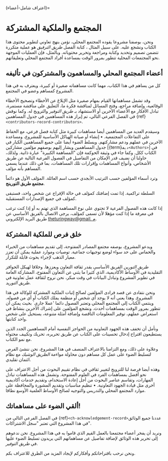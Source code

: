 (اعتراف شامل-أعضاء)=
# المجتمع والملكية المشتركة

ونحن، بوصفنا مشروعا يقوده المجتمع المحلي، نؤمن بنهج تعاوني لتطوير محتوى هذا الكتاب ونشجع عليه. على سبيل المثال ، كتابة الفصل _طريق الترقيق_ هو عملية متكررة تتضمن تصميم وتحديد وكتابة ومراجعة وتحرير محتوياته. وبالمثل، فإن العمليات الموجهة نحو المجتمعات المحلية تتطور بمرور الوقت بمساعدة أفراد المجتمع المحلي وتعليقاتهم.

## أعضاء المجتمع المحلي والمساهمون والمشتركون في تأليفه

كل من يساهم في هذا الكتاب، مهما كانت مساهماته صغيرة أو كبيرة، ويعترف به في هذا المشروع كمساهم وعضو في المجتمع.

وقد تشمل مساهماتها القيام بمهام صغيرة مثل الإبلاغ عن الأخطاء وتصحيح الأخطاء الوقائعية، وإضافة مراجع، وفتح المسائل لمناقشة فكرة ما، التعليق على مناقشة مستمرة، تبادل الأفكار مع الأعضاء الآخرين أو الاستشهاد بـ _طريق التوفير_ والترويج له. وكما نوقش في الفصل الفرعي التالي، تم إبراز هذه المساهمين في جدول المساهمين {ref}`<contributors-record-contributors>`.

وسيقدم العديد من المساهمين أيضا مساهمات كبيرة مثل كتابة فصل فرعي، مع الحفاظ على التفاعلات المجتمعية. • إنشاء أو صيانة الهياكل الأساسية للمشروع، ومساعدة الآخرين في عملهم ودعم مشاركتهم. ويسلط الضوء أيضا على جميع المساهمين الكبار في جدول المساهمين ويشار إليهم بوصفهم مؤلفين مشاركين [{term}`ديف<Authors>`] في الكتاب ككل. وكما جاء في وثيقة الحوكمة [](https://github.com/alan-turing-institute/the-turing-way/blob/main/GOVERNANCE.md)فإن "المساهمة الكبيرة" عبارة ذاتية. ولذلك، حاولنا أن نضيف قدر الإمكان من التفاصيل في الفصول الفرعية التالية عن طريق الأشخاص، وأنواع المساهمات وإقرارات تلك المساهمات، بما في ذلك عندما يسمي المساهم بأنه مؤلف.

وترد أسماء المؤلفين حسب الترتيب الأبجدي حسب اسم العائلة. المؤلف الأول هو دائماً **مجتمع طريق التورينج**.

السلطة تراكمية. إذا تمت إضافتك كمؤلف في حالة الإفراج عن شخص واحد، فستبقى كمؤلف في جميع الإصدارات المستقبلية.

إذا كانت هذه الفصول الفرعية لا تحتوي على نوع المساهمة الذي تهتم به أو إذا كنت ترغب في معرفة ما إذا كنت مؤهلا لأن تسمى كمؤلف، يرجى الاتصال بالفريق الأساسي عن طريق البريد الإلكتروني [theturingway@gmail. م](mailto:theturingway@gmail.com).

## خلق فرص للملكية المشتركة

ويدعو المشروع، بوصفه مجتمع المصادر المفتوحة، إلى تقديم مساهمات من الخبراء والحماس على حد سواء لوضع توجيهات جماعية. توصيات وموارد عملية يمكن أن تعزز معيار الذهب لإجراء بحوث قابلة للتكرار.

_طريق التورين_ الفريق الأساسي يقدر ثقافة التعاون ويعززها. وخلافا لهيكل الحوافز التقليدية في الأوساط الأكاديمية، الذي كثيرا ما يثني عن التعاون المفتوح، المشاركة العامة في تطوير المشروع وتبادل البيانات في وقت مبكر، نحن نروج لثقافة عمل تعاونية في _طريق التوريد_.

ونحن نتفادى عن قصد فرادى المؤلفين لصالح إثبات الملكية المشتركة للوكالة في هذا المشروع. وهذا يعني أنه لا يوجد أي شخص أو منظمة يملك الكتاب أو أي من فصوله. وينتمي الكتاب إلى المجتمع المحلي وتعتبر الفصول دائما 'عملا جاري` بحيث يمكن أن تتطور بمرور الوقت بمساهمات أحدث. ونشجع المؤلفين على إشراك الآخرين بنشاط في استعراض عملهم، توفير المعلومات الناقصة وإضافة أمثلة متنوعة، يستحيل على شخص واحد كتابتها.

ونأمل أن تخفف هذه الجهود التعاونية من الحواجز النفسية أمام المساهمين الجدد الذين يستطيعون اقتراح إدخال تحسينات على الكتاب عن طريق تحريره، تحريك وتكييف محتواه مع نمو الكتاب.

وعلاوة على ذلك، ومع التزامنا بالاعتراف المنصف في هذا المشروع، نحن ننشئ الفرص لتسليط الضوء على عمل كل مساهم دون محاولة مواءمة _الطريق الوشيك_ مع نظام ائتمان تقليدي.

وهذه أيضا فرصة لنا للترويج لتغيير ثقافي في نظام تقييم البحوث من أجل الاعتراف على نحو أفضل بمساهمات الفرد في العلوم المفتوحة. وتشمل هذه المساهمات تبادل المهارات، وتقاسم عناصر البحوث من أجل إعادة الاستخدام، وتقديم خدمات أكاديمية أخرى مثل قيادة الجهود التعاونية. • تنظيم مناسبات وتقديم المشورة والمحافظة على موارد المجتمع المحلي والتدريس والتوجيه لصالح الأوساط العلمية الأوسع نطاقا.

## ألقي الضوء على مساهماتك!

في الفصل الفرعي التالي من {ref}`<ch-acknowledgement-record>`عددنا جميع الوثائق في هذا المشروع التي تعتبر "سجل الاشتراكات".

ونريد أن يفخر أعضاء مجتمعنا بالعمل القيم الذي قاموا به في هذا المشروع. نحن ندعوهم إلى تحرير هذه الوثائق لإضافة تفاصيل عن مساهماتهم التي يريدون تسليط الضوء عليها في _طريق التوفير_.

ونحن نرحب باقتراحاتكم وأفكاركم لإيجاد المزيد من الطرق للاعتراف بكم.
